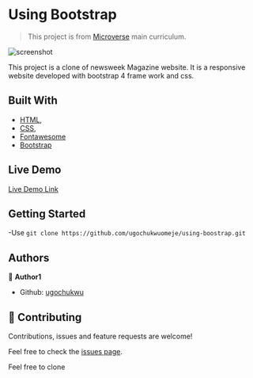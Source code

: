 # Using Bootstrap

> This project is from [Microverse](https://www.microverse.org/) main curriculum.


![screenshot](image/screenshot.png)


This project is a clone of newsweek Magazine website. It is a responsive website developed with bootstrap 4 frame work and css.



## Built With

- [HTML](https://developer.mozilla.org/en-US/docs/Web/HTML),
- [CSS](https://www.w3schools.com/css/),
- [Fontawesome](https://fontawesome.com/)
- [Bootstrap](https://www.w3schools.com/bootstrap4/bootstrap_utilities.asp)


## Live Demo

[Live Demo Link](https://ugochukwuomeje.github.io/using-boostrap/)


## Getting Started

-Use `git clone https://github.com/ugochukwuomeje/using-boostrap.git` 

## Authors

👤 **Author1**

- Github: [ugochukwu](https://github.com/ugochukwuomeje)


## 🤝 Contributing

Contributions, issues and feature requests are welcome!

Feel free to check the [issues page](issues/).

Feel free to clone
